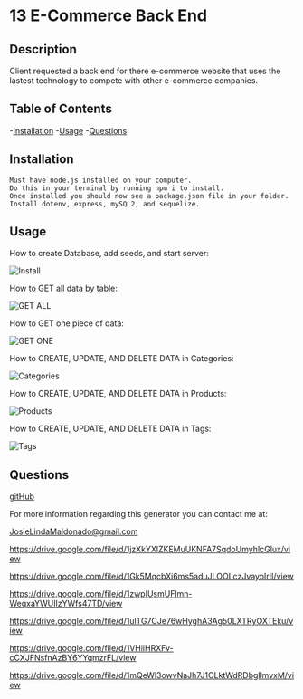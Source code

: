 # 13 E-Commerce Back End

## Description

Client requested a back end for there e-commerce website that uses the lastest technology to compete with other e-commerce companies.

## Table of Contents

-[Installation](#installation)
-[Usage](#usage)
-[Questions](#questions)


## Installation

```
Must have node.js installed on your computer. 
Do this in your terminal by running npm i to install. 
Once installed you should now see a package.json file in your folder.
Install dotenv, express, mySQL2, and sequelize.
```

## Usage

How to create Database, add seeds, and start server:

![Install](https://drive.google.com/file/d/1jzXkYXlZKEMuUKNFA7SqdoUmyhIcGlux/view)

How to GET all data by table:

![GET ALL](/e-commerce-back-end/assets/GET_ALL.gif)

How to GET one piece of data:

![GET ONE](/e-commerce-back-end/assets/GET_ONE.gif)

How to CREATE, UPDATE, AND DELETE DATA in Categories:

![Categories](/e-commerce-back-end/assets/Categories.gif)

How to CREATE, UPDATE, AND DELETE DATA in Products:

![Products](/e-commerce-back-end/assets/Products.gif)

How to CREATE, UPDATE, AND DELETE DATA in Tags:

![Tags](/e-commerce-back-end/assets/Tags.gif)

## Questions

[gitHub](https://github.com/JosieMald)

For more information regarding this generator you can contact me at:

JosieLindaMaldonado@gmail.com




https://drive.google.com/file/d/1jzXkYXlZKEMuUKNFA7SqdoUmyhIcGlux/view

https://drive.google.com/file/d/1Gk5MqcbXi6ms5aduJLOOLczJvayoIrII/view

https://drive.google.com/file/d/1zwpIUsmUFlmn-WeqxaYWUIlzYWfs47TD/view

https://drive.google.com/file/d/1ulTG7CJe76wHyghA3Ag50LXTRyOXTEku/view

https://drive.google.com/file/d/1VHiiHRXFv-cCXJFNsfnAzBY6YYqmzrFL/view

https://drive.google.com/file/d/1mQeWl3owvNaJh7J1OLktWdRDbgllmvxM/view